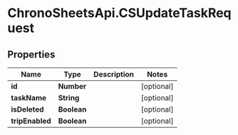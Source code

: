 # ChronoSheetsApi.CSUpdateTaskRequest

## Properties
Name | Type | Description | Notes
------------ | ------------- | ------------- | -------------
**id** | **Number** |  | [optional] 
**taskName** | **String** |  | [optional] 
**isDeleted** | **Boolean** |  | [optional] 
**tripEnabled** | **Boolean** |  | [optional] 


